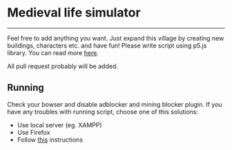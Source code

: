 # Medieval life simulator
---
Feel free to add anything you want. Just expand this village by creating new buildings, characters etc. and have fun!
Please write script using p5.js library. You can read more [here](https://p5js.org/reference/).

All pull request probably will be added. 

## Running
Check your bowser and disable adblocker and mining blocker plugin. If you have any troubles with running script, choose one of this solutions:
* Use local server (eg. XAMPP)
* Use Firefox
* Follow [this](https://github.com/processing/p5.js/wiki/Local-server) instructions

